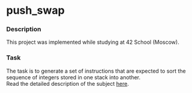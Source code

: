 # push_swap

### Description

This project was implemented while studying at 42 School (Moscow).

### Task

The task is to generate a set of instructions that are expected to sort the sequence of integers stored in one stack into another.  
Read the detailed description of the subject [here](https://github.com/mikhdm/push_swap/blob/b5c974fb5c3d5e1ad1ccf9136c409b99d44e1075/en.subject.pdf).
